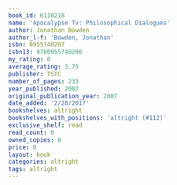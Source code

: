 ```yaml
---
book_id: 6110218
name: 'Apocalypse Tv: Philosophical Dialogues'
author: Jonathan Bowden
author_l-f: 'Bowden, Jonathan'
isbn: 0955740207
isbn13: 9780955740206
my_rating: 0
average_rating: 3.75
publisher: TSTC
number_of_pages: 233
year_published: 2007
original_publication_year: 2007
date_added: '2/28/2017'
bookshelves: altright
bookshelves_with_positions: 'altright (#112)'
exclusive_shelf: read
read_count: 0
owned_copies: 0
price: 0
layout: book
categories: altright
tags: altright
---
```

